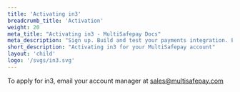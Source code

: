 ```yaml
---
title: 'Activating in3'
breadcrumb_title: 'Activation'
weight: 20
meta_title: "Activating in3 - MultiSafepay Docs"
meta_description: "Sign up. Build and test your payments integration. Explore our products and services. Use our API reference, SDKs, and wrappers. Get support."
short_description: "Activating in3 for your MultiSafepay account"
layout: 'child'
logo: '/svgs/in3.svg'
---
```


To apply for in3, email your account manager at <sales@multisafepay.com>
